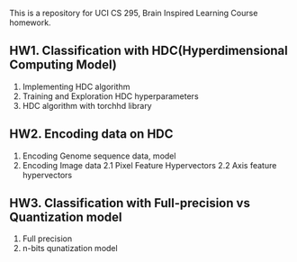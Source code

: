This is a repository for UCI CS 295, Brain Inspired Learning Course homework. 

## HW1. Classification with HDC(Hyperdimensional Computing Model)
01. Implementing HDC algorithm
02. Training and Exploration HDC hyperparameters
3. HDC algorithm with torchhd library


## HW2. Encoding data on HDC 
1. Encoding Genome sequence data, model
2. Encoding Image data
   2.1 Pixel Feature Hypervectors
   2.2 Axis feature hypervectors


## HW3. Classification with Full-precision vs Quantization model
1. Full precision
2. n-bits qunatization model


